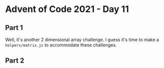 # Advent of Code 2021 - Day 11

## Part 1

Well, it's another 2 dimensional array challenge. I guess it's time to make a `helpers/matrix.js` to accommodate these challenges.

## Part 2
